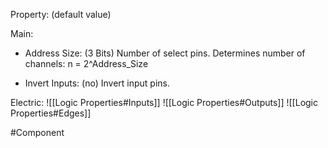 Property: (default value)

Main:
- Address Size: (3 Bits)
   Number of select pins.
   Determines number of channels: n = 2^Address_Size

- Invert Inputs: (no)
   Invert input pins.


Electric:
![[Logic Properties#Inputs]]
![[Logic Properties#Outputs]]
![[Logic Properties#Edges]]

#Component 